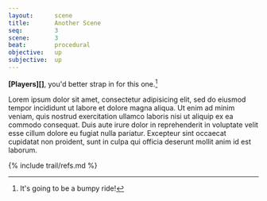 ```yaml
---
layout:      scene
title:       Another Scene
seq:         3
scene:       3
beat:        procedural
objective:   up
subjective:  up
---
```



**[Players][]**, you'd better strap in for this one.[^0]

Lorem ipsum dolor sit amet, consectetur adipisicing elit, sed do eiusmod
tempor incididunt ut labore et dolore magna aliqua. Ut enim ad minim veniam,
quis nostrud exercitation ullamco laboris nisi ut aliquip ex ea commodo
consequat. Duis aute irure dolor in reprehenderit in voluptate velit esse
cillum dolore eu fugiat nulla pariatur. Excepteur sint occaecat cupidatat non
proident, sunt in culpa qui officia deserunt mollit anim id est laborum.

[^0]: It's going to be a bumpy ride!


{% include trail/refs.md %}
